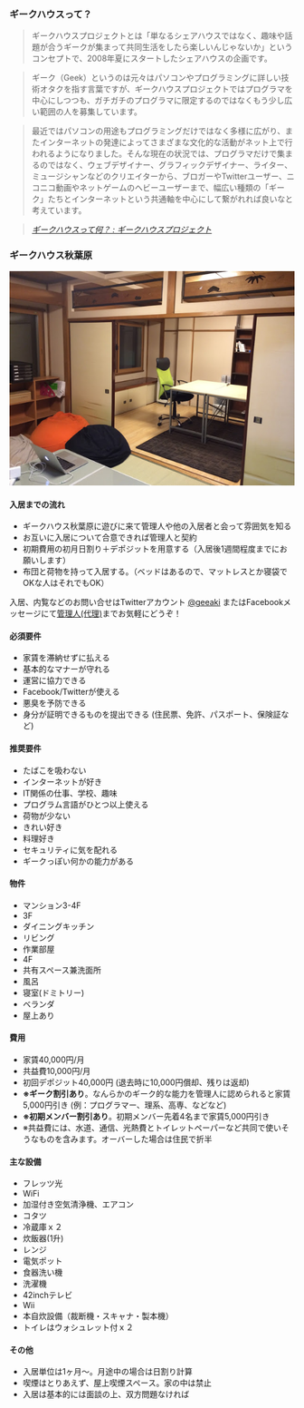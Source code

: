 ### ギークハウスって？

> ギークハウスプロジェクトとは「単なるシェアハウスではなく、趣味や話題が合うギークが集まって共同生活をしたら楽しいんじゃないか」というコンセプトで、2008年夏にスタートしたシェアハウスの企画です。

> ギーク（Geek）というのは元々はパソコンやプログラミングに詳しい技術オタクを指す言葉ですが、ギークハウスプロジェクトではプログラマを中心にしつつも、ガチガチのプログラマに限定するのではなくもう少し広い範囲の人を募集しています。

> 最近ではパソコンの用途もプログラミングだけではなく多様に広がり、またインターネットの発達によってさまざまな文化的な活動がネット上で行われるようになりました。そんな現在の状況では、プログラマだけで集まるのではなく、ウェブデザイナー、グラフィックデザイナー、ライター、ミュージシャンなどのクリエイターから、ブロガーやTwitterユーザー、ニコニコ動画やネットゲームのヘビーユーザーまで、幅広い種類の「ギーク」たちとインターネットという共通軸を中心にして繋がれれば良いなと考えています。

> <cite>[ギークハウスって何？ : ギークハウスプロジェクト](http://geekhouse.tumblr.com/post/30601181347)</cite>

### ギークハウス秋葉原

![](/images/geeaki_living.jpg)

#### 入居までの流れ

- ギークハウス秋葉原に遊びに来て管理人や他の入居者と会って雰囲気を知る
- お互いに入居について合意できれば管理人と契約
- 初期費用の初月日割り＋デポジットを用意する（入居後1週間程度までにお願いします）
- 布団と荷物を持って入居する。（ベッドはあるので、マットレスとか寝袋でOKな人はそれでもOK）

入居、内覧などのお問い合せはTwitterアカウント [@geeaki](https://twitter.com/geeaki) またはFacebookメッセージにて[管理人(代理)](https://www.facebook.com/deeeki)までお気軽にどうぞ！

#### 必須要件

- 家賃を滞納せずに払える
- 基本的なマナーが守れる
- 運営に協力できる
- Facebook/Twitterが使える
- 悪臭を予防できる
- 身分が証明できるものを提出できる (住民票、免許、パスポート、保険証など)

#### 推奨要件

- たばこを吸わない
- インターネットが好き
- IT関係の仕事、学校、趣味
- プログラム言語がひとつ以上使える
- 荷物が少ない
- きれい好き
- 料理好き
- セキュリティに気を配れる
- ギークっぽい何かの能力がある

#### 物件

- マンション3-4F
- 3F
 - ダイニングキッチン
 - リビング
 - 作業部屋
- 4F
 - 共有スペース兼洗面所
 - 風呂
 - 寝室(ドミトリー)
 - ベランダ
- 屋上あり

#### 費用

- 家賃40,000円/月
- 共益費10,000円/月
- 初回デポジット40,000円 (退去時に10,000円償却、残りは返却)
- **※ギーク割引あり**。なんらかのギーク的な能力を管理人に認められると家賃5,000円引き (例：プログラマー、理系、高専、などなど)
- **※初期メンバー割引あり**。初期メンバー先着4名まで家賃5,000円引き
- ※共益費には、水道、通信、光熱費とトイレットペーパーなど共同で使いそうなものを含みます。オーバーした場合は住民で折半

#### 主な設備

- フレッツ光
- WiFi
- 加湿付き空気清浄機、エアコン
- コタツ
- 冷蔵庫ｘ２
- 炊飯器(1升)
- レンジ
- 電気ポット
- 食器洗い機
- 洗濯機
- 42inchテレビ
- Wii
- 本自炊設備（裁断機・スキャナ・製本機）
- トイレはウォシュレット付ｘ２

#### その他

- 入居単位は1ヶ月〜。月途中の場合は日割り計算
- 喫煙はとりあえず、屋上喫煙スペース。家の中は禁止
- 入居は基本的には面談の上、双方問題なければ
